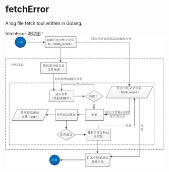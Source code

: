fetchError
==========

A log file fetch tool written in Golang.

fetchError 流程图：
![image](https://github.com/EPICPaaS/fetchError/blob/master/fetchError.png)
